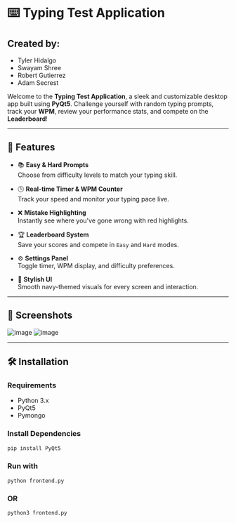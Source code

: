 # ⌨️ Typing Test Application

## Created by:
- Tyler Hidalgo
- Swayam Shree
- Robert Gutierrez
- Adam Secrest

Welcome to the **Typing Test Application**, a sleek and customizable desktop app built using **PyQt5**. Challenge yourself with random typing prompts, track your **WPM**, review your performance stats, and compete on the **Leaderboard**!

---

## 🎯 Features

- 📚 **Easy & Hard Prompts**  
  Choose from difficulty levels to match your typing skill.

- 🕒 **Real-time Timer & WPM Counter**  
  Track your speed and monitor your typing pace live.

- ❌ **Mistake Highlighting**  
  Instantly see where you've gone wrong with red highlights.

- 🏆 **Leaderboard System**  
  Save your scores and compete in `Easy` and `Hard` modes.

- ⚙️ **Settings Panel**  
  Toggle timer, WPM display, and difficulty preferences.

- 🎨 **Stylish UI**  
  Smooth navy-themed visuals for every screen and interaction.

---

## 📸 Screenshots

![image](https://github.com/user-attachments/assets/9a8d7293-613b-4021-ba26-6044e6dc1d09)
![image](https://github.com/user-attachments/assets/a9e7d546-8ade-441e-abdf-ac907335159e)


---

## 🛠 Installation

### Requirements

- Python 3.x
- PyQt5
- Pymongo

### Install Dependencies

```bash
pip install PyQt5

```
### Run with
```
python frontend.py
```
### OR
```
python3 frontend.py
